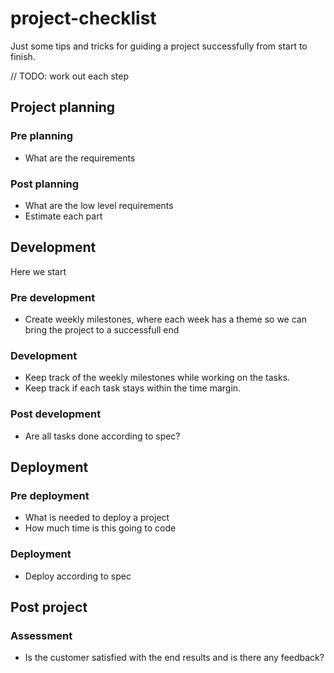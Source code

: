 # project-checklist
Just some tips and tricks for guiding a project successfully from start to finish.

// TODO: work out each step

## Project planning

### Pre planning

- What are the requirements

### Post planning

- What are the low level requirements
- Estimate each part

## Development

Here we start 

### Pre development

- Create weekly milestones, where each week has a theme so we can bring the project to a successfull end

### Development

- Keep track of the weekly milestones while working on the tasks. 
- Keep track if each task stays within the time margin. 

### Post development

- Are all tasks done according to spec?

## Deployment

### Pre deployment

- What is needed to deploy a project
- How much time is this going to code

### Deployment

- Deploy according to spec

## Post project 

### Assessment

- Is the customer satisfied with the end results and is there any feedback?
